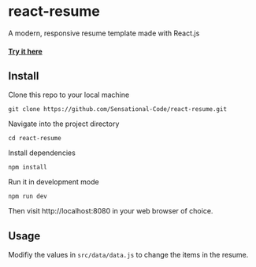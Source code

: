 # react-resume
A modern, responsive resume template made with React.js

#### [Try it here](https://sensational-code.github.io/react-resume/)

## Install
Clone this repo to your local machine
```
git clone https://github.com/Sensational-Code/react-resume.git
```
Navigate into the project directory
```
cd react-resume
```
Install dependencies
```
npm install
```
Run it in development mode
```
npm run dev
```
Then visit http://localhost:8080 in your web browser of choice.

## Usage
Modifiy the values in ```src/data/data.js``` to change the items in the resume.
